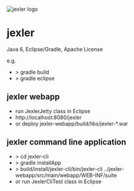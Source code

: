 ![jexler logo](http://www.jexler.net/jexler.jpg)

jexler
======

Java 6, Eclipse/Gradle, Apache License

e.g.

* &gt; gradle build
* &gt; gradle eclipse

jexler webapp
-------------

* run JexlerJetty class in Eclipse
* http://localhost:8080/jexler
* or deploy jexler-webapp/build/libs/jexler-*.war

jexler command line application
-------------------------------

* &gt; cd jexler-cli
* &gt; gradle installApp
* &gt; build/install/jexler-cli/bin/jexler-cli ../jexler-webapp/src/main/webapp/WEB-INF/suite
* or run JexlerCliTest class in Eclipse
